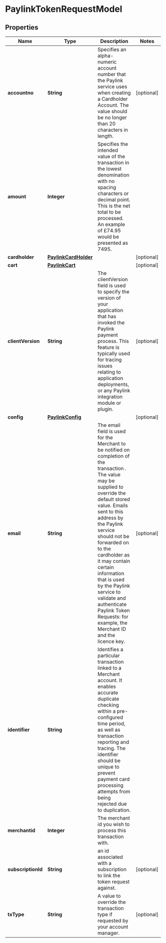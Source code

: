 

# PaylinkTokenRequestModel


## Properties

Name | Type | Description | Notes
------------ | ------------- | ------------- | -------------
**accountno** | **String** | Specifies an alpha-numeric account number that the Paylink service uses when creating a Cardholder Account. The value should be no longer than 20 characters in length. |  [optional]
**amount** | **Integer** | Specifies the intended value of the transaction in the lowest denomination with no spacing characters or decimal point. This is the net total to be processed. An example of £74.95 would be presented as 7495. | 
**cardholder** | [**PaylinkCardHolder**](PaylinkCardHolder.md) |  |  [optional]
**cart** | [**PaylinkCart**](PaylinkCart.md) |  |  [optional]
**clientVersion** | **String** | The clientVersion field is used to specify the version of your application that has invoked the Paylink payment process. This feature is typically used for tracing issues relating to application deployments, or any Paylink integration module or plugin. |  [optional]
**config** | [**PaylinkConfig**](PaylinkConfig.md) |  |  [optional]
**email** | **String** | The email field is used for the Merchant to be notified on completion of the transaction . The value may be supplied to override the default stored value. Emails sent to this address by the Paylink service should not be forwarded on to the cardholder as it may contain certain information that is used by the Paylink service to validate and authenticate Paylink Token Requests: for example, the Merchant ID and the licence key.  |  [optional]
**identifier** | **String** | Identifies a particular transaction linked to a Merchant account. It enables accurate duplicate checking within a pre-configured time period, as well as transaction reporting and tracing. The identifier should be unique to prevent payment card processing attempts from being rejected due to duplication.  | 
**merchantid** | **Integer** | The merchant id you wish to process this transaction with. | 
**subscriptionId** | **String** | an id associated with a subscription to link the token request against. |  [optional]
**txType** | **String** | A value to override the transaction type if requested by your account manager. |  [optional]



